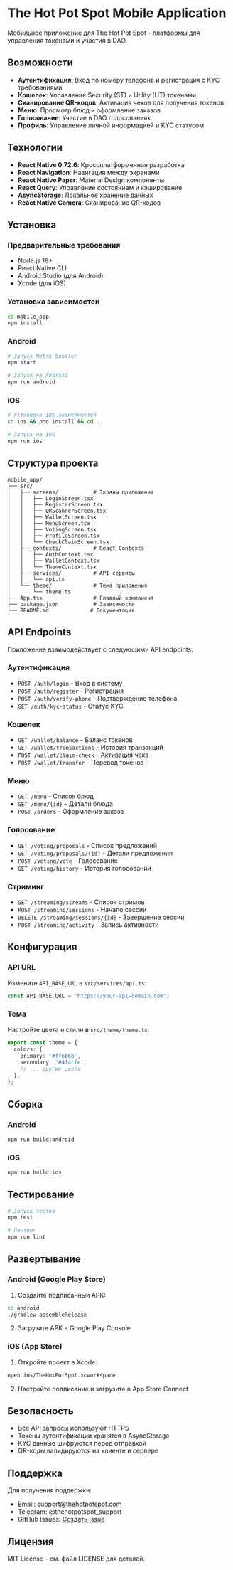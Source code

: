 # The Hot Pot Spot Mobile Application

Мобильное приложение для The Hot Pot Spot - платформы для управления токенами и участия в DAO.

## Возможности

- **Аутентификация**: Вход по номеру телефона и регистрация с KYC требованиями
- **Кошелек**: Управление Security (ST) и Utility (UT) токенами
- **Сканирование QR-кодов**: Активация чеков для получения токенов
- **Меню**: Просмотр блюд и оформление заказов
- **Голосование**: Участие в DAO голосованиях
- **Профиль**: Управление личной информацией и KYC статусом

## Технологии

- **React Native 0.72.6**: Кроссплатформенная разработка
- **React Navigation**: Навигация между экранами
- **React Native Paper**: Material Design компоненты
- **React Query**: Управление состоянием и кэширование
- **AsyncStorage**: Локальное хранение данных
- **React Native Camera**: Сканирование QR-кодов

## Установка

### Предварительные требования

- Node.js 18+
- React Native CLI
- Android Studio (для Android)
- Xcode (для iOS)

### Установка зависимостей

```bash
cd mobile_app
npm install
```

### Android

```bash
# Запуск Metro bundler
npm start

# Запуск на Android
npm run android
```

### iOS

```bash
# Установка iOS зависимостей
cd ios && pod install && cd ..

# Запуск на iOS
npm run ios
```

## Структура проекта

```
mobile_app/
├── src/
│   ├── screens/           # Экраны приложения
│   │   ├── LoginScreen.tsx
│   │   ├── RegisterScreen.tsx
│   │   ├── QRScannerScreen.tsx
│   │   ├── WalletScreen.tsx
│   │   ├── MenuScreen.tsx
│   │   ├── VotingScreen.tsx
│   │   ├── ProfileScreen.tsx
│   │   └── CheckClaimScreen.tsx
│   ├── contexts/          # React Contexts
│   │   ├── AuthContext.tsx
│   │   ├── WalletContext.tsx
│   │   └── ThemeContext.tsx
│   ├── services/          # API сервисы
│   │   └── api.ts
│   └── theme/             # Тема приложения
│       └── theme.ts
├── App.tsx                # Главный компонент
├── package.json           # Зависимости
└── README.md             # Документация
```

## API Endpoints

Приложение взаимодействует с следующими API endpoints:

### Аутентификация
- `POST /auth/login` - Вход в систему
- `POST /auth/register` - Регистрация
- `POST /auth/verify-phone` - Подтверждение телефона
- `GET /auth/kyc-status` - Статус KYC

### Кошелек
- `GET /wallet/balance` - Баланс токенов
- `GET /wallet/transactions` - История транзакций
- `POST /wallet/claim-check` - Активация чека
- `POST /wallet/transfer` - Перевод токенов

### Меню
- `GET /menu` - Список блюд
- `GET /menu/{id}` - Детали блюда
- `POST /orders` - Оформление заказа

### Голосование
- `GET /voting/proposals` - Список предложений
- `GET /voting/proposals/{id}` - Детали предложения
- `POST /voting/vote` - Голосование
- `GET /voting/history` - История голосований

### Стриминг
- `GET /streaming/streams` - Список стримов
- `POST /streaming/sessions` - Начало сессии
- `DELETE /streaming/sessions/{id}` - Завершение сессии
- `POST /streaming/activity` - Запись активности

## Конфигурация

### API URL

Измените `API_BASE_URL` в `src/services/api.ts`:

```typescript
const API_BASE_URL = 'https://your-api-domain.com';
```

### Тема

Настройте цвета и стили в `src/theme/theme.ts`:

```typescript
export const theme = {
  colors: {
    primary: '#ff6b6b',
    secondary: '#4facfe',
    // ... другие цвета
  },
};
```

## Сборка

### Android

```bash
npm run build:android
```

### iOS

```bash
npm run build:ios
```

## Тестирование

```bash
# Запуск тестов
npm test

# Линтинг
npm run lint
```

## Развертывание

### Android (Google Play Store)

1. Создайте подписанный APK:
```bash
cd android
./gradlew assembleRelease
```

2. Загрузите APK в Google Play Console

### iOS (App Store)

1. Откройте проект в Xcode:
```bash
open ios/TheHotPotSpot.xcworkspace
```

2. Настройте подписание и загрузите в App Store Connect

## Безопасность

- Все API запросы используют HTTPS
- Токены аутентификации хранятся в AsyncStorage
- KYC данные шифруются перед отправкой
- QR-коды валидируются на клиенте и сервере

## Поддержка

Для получения поддержки:
- Email: support@thehotpotspot.com
- Telegram: @thehotpotspot_support
- GitHub Issues: [Создать issue](https://github.com/Soyuses/thehotpotspot/issues)

## Лицензия

MIT License - см. файл LICENSE для деталей.